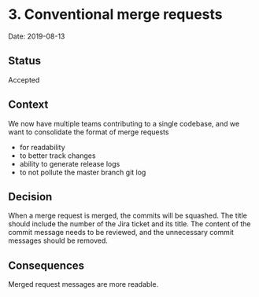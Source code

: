 # 3. Conventional merge requests

Date: 2019-08-13

## Status

Accepted

## Context

We now have multiple teams contributing to a single codebase, and we want to consolidate the format of merge requests

- for readability
- to better track changes
- ability to generate release logs
- to not pollute the master branch git log

## Decision

When a merge request is merged, the commits will be squashed. The title should include the number of the Jira ticket and its title. The content of the commit message needs to be reviewed, and the unnecessary commit messages should be removed.

## Consequences

Merged request messages are more readable.

